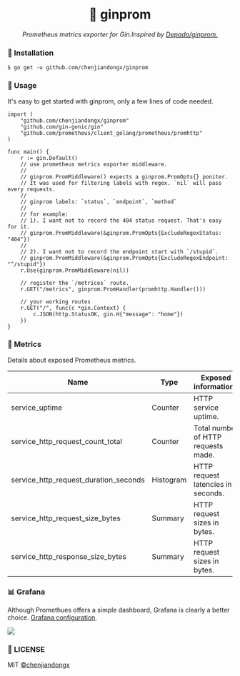 <h1 align="center">📡 ginprom</h1>
<p align="center">
    <em>Prometheus metrics exporter for Gin.Inspired by <a href="https://github.com/Depado/ginprom">Depado/ginprom.</a></em>
</p>

### 🔰 Installation

```shell
$ go get -u github.com/chenjiandongx/ginprom
```

### 📝 Usage

It's easy to get started with ginprom, only a few lines of code needed.

```golang
import (
	"github.com/chenjiandongx/ginprom"
	"github.com/gin-gonic/gin"
	"github.com/prometheus/client_golang/prometheus/promhttp"
)

func main() {
    r := gin.Default()
	// use prometheus metrics exporter middleware.
	//
	// ginprom.PromMiddleware() expects a ginprom.PromOpts{} poniter.
	// It was used for filtering labels with regex. `nil` will pass every requests.
	//
	// ginprom labels: `status`, `endpoint`, `method`
	//
	// for example:
	// 1). I want not to record the 404 status request. That's easy for it.
	// ginprom.PromMiddleware(&ginprom.PromOpts{ExcludeRegexStatus: "404"})
	//
	// 2). I want not to record the endpoint start with `/stupid`.
	// ginprom.PromMiddleware(&ginprom.PromOpts{ExcludeRegexEndpoint: "^/stupid"})
	r.Use(ginprom.PromMiddleware(nil))

    // register the `/metrices` route.
	r.GET("/metrics", ginprom.PromHandler(promhttp.Handler()))

    // your working routes
	r.GET("/", func(c *gin.Context) {
		c.JSON(http.StatusOK, gin.H{"message": "home"})
    })
}
```

### 🎉 Metrics

Details about exposed Prometheus metrics.

| Name | Type | Exposed informations |
| ---- | ---- | ---------------------|
| service_uptime						| Counter	| HTTP service uptime. |
| service_http_request_count_total		| Counter	| Total number of HTTP requests made. |
| service_http_request_duration_seconds | Histogram | HTTP request latencies in seconds. |
| service_http_request_size_bytes 		| Summary	| HTTP request sizes in bytes. |
| service_http_response_size_bytes 		| Summary	|HTTP request sizes in bytes. |


### 📊 Grafana

Although Promethues offers a simple dashboard, Grafana is clearly a better choice. [Grafana configuration](./ginprom-service.json).

![](https://user-images.githubusercontent.com/19553554/65812184-19a5a000-e1f6-11e9-8881-e0c260196bc9.png)


### 📃 LICENSE

MIT [©chenjiandongx](https://github.com/chenjiandongx)
